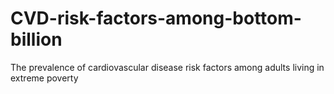 # CVD-risk-factors-among-bottom-billion
The prevalence of cardiovascular disease risk factors among adults living in extreme poverty
